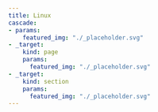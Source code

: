 ```yaml
---
title: Linux
cascade:
- params:
    featured_img: "./_placeholder.svg"
- _target:
    kind: page
    params:
      featured_img: "./_placeholder.svg"
- _target:
    kind: section
    params:
      featured_img: "./_placeholder.svg"
---
```

